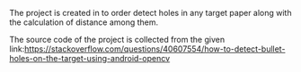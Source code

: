 The project is created in to order detect holes in any target paper along with the calculation of distance among them.

The source code of the project is collected from the given link:https://stackoverflow.com/questions/40607554/how-to-detect-bullet-holes-on-the-target-using-android-opencv
